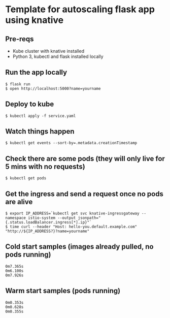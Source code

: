 # Template for autoscaling flask app using knative

## Pre-reqs
* Kube cluster with knative installed
* Python 3, kubectl and flask installed locally

## Run the app locally
```
$ flask run
$ open http://localhost:5000?name=yourname
```

## Deploy to kube
```
$ kubectl apply -f service.yaml
```

## Watch things happen
```
$ kubectl get events --sort-by=.metadata.creationTimestamp
```

## Check there are some pods (they will only live for 5 mins with no requests)
```
$ kubectl get pods
```

## Get the ingress and send a request once no pods are alive
```
$ export IP_ADDRESS=`kubectl get svc knative-ingressgateway --namespace istio-system --output jsonpath="{.status.loadBalancer.ingress[*].ip}"`
$ time curl --header "Host: hello-you.default.example.com" "http://${IP_ADDRESS?}?name=yourname"
```

## Cold start samples (images already pulled, no pods running)
```
0m7.365s
0m6.100s
0m7.926s
```

## Warm start samples (pods running)
```
0m0.353s
0m0.628s
0m0.355s
```
